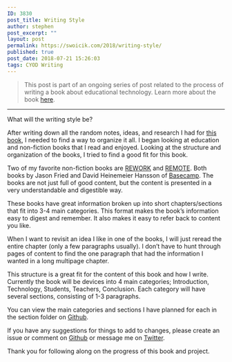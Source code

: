 ```yaml
---
ID: 3830
post_title: Writing Style
author: stephen
post_excerpt: ""
layout: post
permalink: https://swoicik.com/2018/writing-style/
published: true
post_date: 2018-07-21 15:26:03
tags: CYOD Writing
---
```

<blockquote>This post is part of an ongoing series of post related to the process of writing a book about educational technology. Learn more about the book <a href="https://swoicik.com/cyod/">here</a>.

</blockquote>

<hr>

What will the writing style be?

After writing down all the random notes, ideas, and research I had for <a href="/cyod">this book</a>, I needed to find a way to organize it all. I began looking at education and non-fiction books that I read and enjoyed. Looking at the structure and organization of the books, I tried to find a good fit for this book.

Two of my favorite non-fiction books are <a href="https://basecamp.com/books/rework">REWORK</a> and <a href="https://basecamp.com/books/remote">REMOTE</a>. Both books by Jason Fried and David Heinemeier Hansson of <a href="https://basecamp.com/">Basecamp</a>. The books are not just full of good content, but the content is presented in a very understandable and digestible way.

These books have great information broken up into short chapters/sections that fit into 3-4 main categories. This format makes the book’s information easy to digest and remember. It also makes it easy to refer back to content you like.

When I want to revisit an idea I like in one of the books, I will just reread the entire chapter (only a few paragraphs usually). I don’t have to hunt through pages of content to find the one paragraph that had the information I wanted in a long multipage chapter.

This structure is a great fit for the content of this book and how I write. Currently the book will be devices into 4 main categories; Introduction, Technology, Students, Teachers, Conclusion. Each category will have several sections, consisting of 1-3 paragraphs.

You can view the main categories and sections I have planned for each in the section folder on <a href="https://github.com/swoicik/cyod/tree/master/Sections">Github</a>.

If you have any suggestions for things to add to changes, please create an issue or comment on <a href="https://github.com/swoicik/cyod">Github</a> or message me on <a href="https://twitter.com/swoicik">Twitter</a>.

Thank you for following along on the progress of this book and project.
